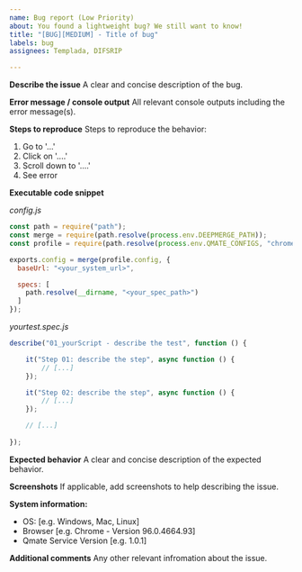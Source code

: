 ```yaml
---
name: Bug report (Low Priority)
about: You found a lightweight bug? We still want to know!
title: "[BUG][MEDIUM] - Title of bug"
labels: bug
assignees: Templada, DIFSRIP

---
```


**Describe the issue**
A clear and concise description of the bug.

**Error message / console output**
All relevant console outputs including the error message(s).

**Steps to reproduce**
Steps to reproduce the behavior:
1. Go to '...'
2. Click on '....'
3. Scroll down to '....'
4. See error

**Executable code snippet**

*config.js*
```js title="config"
const path = require("path");
const merge = require(path.resolve(process.env.DEEPMERGE_PATH));
const profile = require(path.resolve(process.env.QMATE_CONFIGS, "chrome.conf.js"));

exports.config = merge(profile.config, {
  baseUrl: "<your_system_url>",

  specs: [
    path.resolve(__dirname, "<your_spec_path>")
  ]
});
```

*yourtest.spec.js*
```js
describe("01_yourScript - describe the test", function () {

    it("Step 01: describe the step", async function () {
        // [...]
    });

    it("Step 02: describe the step", async function () {
        // [...]
    });

    // [...]
    
});
```

**Expected behavior**
A clear and concise description of the expected behavior.

**Screenshots**
If applicable, add screenshots to help describing the issue.

**System information:**
 - OS: [e.g. Windows, Mac, Linux]
 - Browser [e.g. Chrome - Version 96.0.4664.93]
 - Qmate Service Version [e.g. 1.0.1]

**Additional comments**
Any other relevant infromation about the issue.
